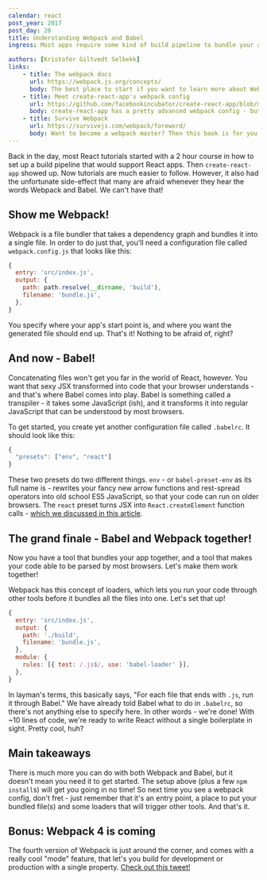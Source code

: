 ```yaml
---
calendar: react
post_year: 2017
post_day: 20
title: Understanding Webpack and Babel
ingress: Most apps require some kind of build pipeline to bundle your application into downloadable files. This article will give you a very simple overview over how to get started!

authors: [Kristofer Giltvedt Selbekk]
links:
    - title: The webpack docs
      url: https://webpack.js.org/concepts/
      body: The best place to start if you want to learn more about Webpack!
    - title: Meet create-react-app's webpack config
      url: https://github.com/facebookincubator/create-react-app/blob/master/packages/react-scripts/config/webpack.config.dev.js
      body: create-react-app has a pretty advanced webpack config - but it's very well documented. Read and discover!
    - title: Survive Webpack
      url: https://survivejs.com/webpack/foreword/
      body: Want to become a webpack master? Then this book is for you! Long, but you'll be a true champ afterwards!
---
```


Back in the day, most React tutorials started with a 2 hour course in how to set up a build
pipeline that would support React apps. Then `create-react-app` showed up. Now tutorials
are much easier to follow. However, it also had the unfortunate side-effect that many are
afraid whenever they hear the words Webpack and Babel. We can't have that!

## Show me Webpack!

Webpack is a file bundler that takes a dependency graph and bundles it into a single file. In order
to do just that, you'll need a configuration file called `webpack.config.js` that looks like this:

```javascript
{
  entry: 'src/index.js',
  output: {
    path: path.resolve(__dirname, 'build'),
    filename: 'bundle.js',
  },
}
```

You specify where your app's start point is, and where you want the generated file should end up.
That's it! Nothing to be afraid of, right?

## And now - Babel!

Concatenating files won't get you far in the world of React, however. You want that sexy JSX
transformed into code that your browser understands - and that's where Babel comes into play.
Babel is something called a transpiler - it takes some JavaScript (ish), and it transforms it into
regular JavaScript that can be understood by most browsers.

To get started, you create yet another configuration file called `.babelrc`. It should look like
this:

```javascript
{
  "presets": ["env", "react"]
}
```

These two presets do two different things. `env` - or `babel-preset-env` as its full name is -
rewrites your fancy new arrow functions and rest-spread operators into old school ES5 JavaScript,
so that your code can run on older browsers. The `react` preset turns JSX into
`React.createElement` function calls - [which we discussed in this article](/2017/10).

## The grand finale - Babel and Webpack together!

Now you have a tool that bundles your app together, and a tool that makes your code able to be parsed by
most browsers. Let's make them work together!

Webpack has this concept of loaders, which lets you run your code through other tools before it
bundles all the files into one. Let's set that up!

```javascript
{
  entry: 'src/index.js',
  output: {
    path: './build',
    filename: 'bundle.js',
  },
  module: {
    rules: [{ test: /.js$/, use: 'babel-loader' }],
  },
}
```

In layman's terms, this basically says, "For each file that ends with `.js`, run it through Babel."
We have already told Babel what to do in `.babelrc`, so there's not anything else to specify here.
In other words - we're done! With ~10 lines of code, we're ready to write React without a single
boilerplate in sight. Pretty cool, huh?

## Main takeaways

There is much more you can do with both Webpack and Babel, but it doesn't mean you need it to get
started. The setup above (plus a few `npm install`s) will get you going in no time! So next time
you see a webpack config, don't fret - just remember that it's an entry point, a place to put
your bundled file(s) and some loaders that will trigger other tools. And that's it.

## Bonus: Webpack 4 is coming

The fourth version of Webpack is just around the corner, and comes with a really cool "mode"
feature, that let's you build for development or production with a single property. [Check out this
tweet!](https://twitter.com/TheLarkInn/status/941431327890358272)
